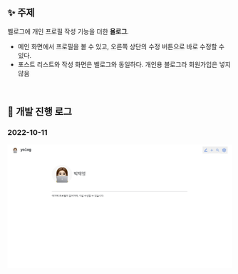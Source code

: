 ## ✨ 주제
벨로그에 개인 프로필 작성 기능을 더한 __욜로그__.
- 메인 화면에서 프로필을 볼 수 있고, 오른쪽 상단의 수정 버튼으로 바로 수정할 수 있다.
- 포스트 리스트와 작성 화면은 벨로그와 동일하다.
    개인용 블로그라 회원가입은 넣지 않음

<br/>

## 📝 개발 진행 로그

### 2022-10-11 
<img src='/public/20221011.png' weight='50px'>